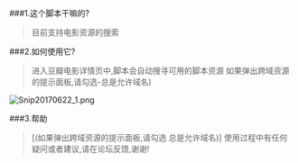 
###1.这个脚本干嘛的?

>   目前支持电影资源的搜索

###2.如何使用它?

>   进入豆瓣电影详情页中,脚本会自动搜寻可用的脚本资源
    如果弹出跨域资源的提示面板,请勾选-总是允许域名)

![Snip20170622_1.png](https://raw.githubusercontent.com/skypesky/userjs/master/search_all_for_douban/allowVisitWebSite.png "选择 总是允许域名")


###3.帮助

>   [(如果弹出跨域资源的提示面板,请勾选 总是允许域名)]
>   使用过程中有任何疑问或者建议,请在论坛反馈,谢谢!

